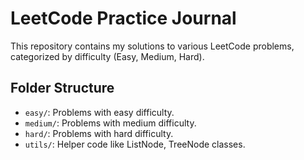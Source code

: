 # LeetCode Practice Journal

This repository contains my solutions to various LeetCode problems, categorized by difficulty (Easy, Medium, Hard).

## Folder Structure
- `easy/`: Problems with easy difficulty.
- `medium/`: Problems with medium difficulty.
- `hard/`: Problems with hard difficulty.
- `utils/`: Helper code like ListNode, TreeNode classes.


